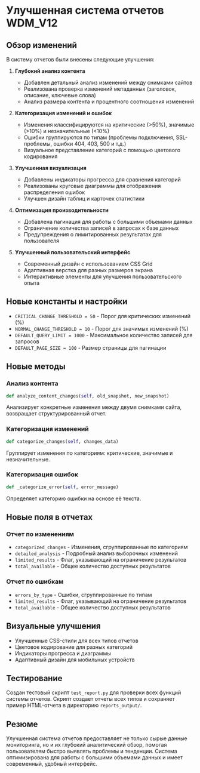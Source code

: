 # Улучшенная система отчетов WDM_V12

## Обзор изменений

В систему отчетов были внесены следующие улучшения:

1. **Глубокий анализ контента**
   - Добавлен детальный анализ изменений между снимками сайтов
   - Реализована проверка изменений метаданных (заголовок, описание, ключевые слова)
   - Анализ размера контента и процентного соотношения изменений

2. **Категоризация изменений и ошибок**
   - Изменения классифицируются на критические (>50%), значимые (>10%) и незначительные (<10%)
   - Ошибки группируются по типам (проблемы подключения, SSL-проблемы, ошибки 404, 403, 500 и т.д.)
   - Визуальное представление категорий с помощью цветового кодирования

3. **Улучшенная визуализация**
   - Добавлены индикаторы прогресса для сравнения категорий
   - Реализованы круговые диаграммы для отображения распределения ошибок
   - Улучшен дизайн таблиц и карточек статистики

4. **Оптимизация производительности**
   - Добавлена пагинация для работы с большими объемами данных
   - Ограничение количества записей в запросах к базе данных
   - Предупреждения о лимитированных результатах для пользователя

5. **Улучшенный пользовательский интерфейс**
   - Современный дизайн с использованием CSS Grid
   - Адаптивная верстка для разных размеров экрана
   - Интерактивные элементы для улучшения пользовательского опыта

## Новые константы и настройки

- `CRITICAL_CHANGE_THRESHOLD = 50` - Порог для критических изменений (%)
- `NORMAL_CHANGE_THRESHOLD = 10` - Порог для значимых изменений (%)
- `DEFAULT_QUERY_LIMIT = 1000` - Максимальное количество записей для запросов
- `DEFAULT_PAGE_SIZE = 100` - Размер страницы для пагинации

## Новые методы

### Анализ контента

```python
def analyze_content_changes(self, old_snapshot, new_snapshot)
```
Анализирует конкретные изменения между двумя снимками сайта, возвращает структурированный отчет.

### Категоризация изменений

```python
def categorize_changes(self, changes_data)
```
Группирует изменения по категориям: критические, значимые и незначительные.

### Категоризация ошибок

```python
def _categorize_error(self, error_message)
```
Определяет категорию ошибки на основе её текста.

## Новые поля в отчетах

### Отчет по изменениям

- `categorized_changes` - Изменения, сгруппированные по категориям
- `detailed_analysis` - Подробный анализ выборочных изменений
- `limited_results` - Флаг, указывающий на ограничение результатов
- `total_available` - Общее количество доступных результатов

### Отчет по ошибкам

- `errors_by_type` - Ошибки, сгруппированные по типам
- `limited_results` - Флаг, указывающий на ограничение результатов
- `total_available` - Общее количество доступных результатов

## Визуальные улучшения

- Улучшенные CSS-стили для всех типов отчетов
- Цветовое кодирование для разных категорий
- Индикаторы прогресса и диаграммы
- Адаптивный дизайн для мобильных устройств

## Тестирование

Создан тестовый скрипт `test_report.py` для проверки всех функций системы отчетов. Скрипт создает отчеты всех типов и сохраняет пример HTML-отчета в директорию `reports_output/`.

## Резюме

Улучшенная система отчетов предоставляет не только сырые данные мониторинга, но и их глубокий аналитический обзор, помогая пользователям быстро выявлять проблемы и тенденции. Система оптимизирована для работы с большими объемами данных и имеет современный, удобный интерфейс. 